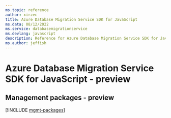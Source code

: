 ```yaml
---
ms.topic: reference
author: xirzec
title: Azure Database Migration Service SDK for JavaScript
ms.data: 08/12/2022
ms.service: databasemigrationservice
ms.devlang: javascript
description: Reference for Azure Database Migration Service SDK for JavaScript
ms.author: jeffish
---
```

# Azure Database Migration Service SDK for JavaScript - preview

## Management packages - preview
[!INCLUDE [mgmt-packages](database-migration-service-mgmt-index.md)]
